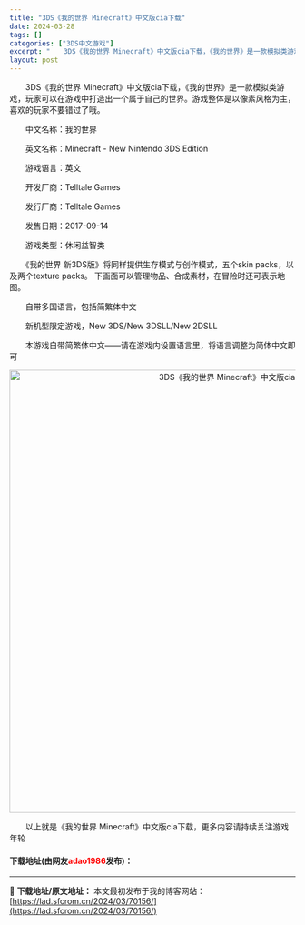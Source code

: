 ```yaml
---
title: "3DS《我的世界 Minecraft》中文版cia下载"
date: 2024-03-28
tags: []
categories: ["3DS中文游戏"]
excerpt: "　　3DS《我的世界 Minecraft》中文版cia下载，《我的世界》是一款模拟类游戏，玩家可以在游戏中打造出一个属于自己的世界。游戏整体是以像素风格为主，喜欢的玩家不要错过了哦。 　　中文名称：我的世界 　　英文名称：Minecraft - New Nintendo 3DS Edition 　　&hellip;"
layout: post
---
```


 <p>　　3DS《我的世界 Minecraft》中文版cia下载，《我的世界》是一款模拟类游戏，玩家可以在游戏中打造出一个属于自己的世界。游戏整体是以像素风格为主，喜欢的玩家不要错过了哦。</p> <p>　　中文名称：我的世界</p> <p>　　英文名称：Minecraft - New Nintendo 3DS Edition</p> <p>　　游戏语言：英文</p> <p>　　开发厂商：Telltale Games</p> <p>　　发行厂商：Telltale Games</p> <p>　　发售日期：2017-09-14</p> <p>　　游戏类型：休闲益智类</p> <p>　　《我的世界 新3DS版》将同样提供生存模式与创作模式，五个skin packs，以及两个texture packs。 下画面可以管理物品、合成素材，在冒险时还可表示地图。</p> <p>　　自带多国语言，包括简繁体中文</p> <p>　　新机型限定游戏，New 3DS/New 3DSLL/New 2DSLL</p> <p>　　本游戏自带简繁体中文&mdash;&mdash;请在游戏内设置语言里，将语言调整为简体中文即可</p> <p align="center"><img align="" border="0" src="https://lad.sfcrom.cn/wp-content/uploads/2024/03/20240328_66054af966573.jpg" width="779" alt="3DS《我的世界 Minecraft》中文版cia下载" /></p> <p>　　以上就是《我的世界 Minecraft》中文版cia下载，更多内容请持续关注游戏年轮</p> <p><h4>下载地址(由网友<font color="red">adao1986</font>发布)：</h4></p> 

---
📖 **下载地址/原文地址：** 本文最初发布于我的博客网站：[https://lad.sfcrom.cn/2024/03/70156/](https://lad.sfcrom.cn/2024/03/70156/)
